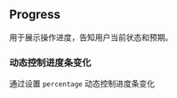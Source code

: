 <div class="demo-header">
<p class="overviewicon">
  <span class="wapi-business-slider"/>
</p>

## Progress

<nova-uxlink widget-name="Progress"></nova-uxlink>

用于展示操作进度，告知用户当前状态和预期。

</div>

### 动态控制进度条变化

通过设置 `percentage` 动态控制进度条变化

<nova-demo-view link="progress/dynamic-control-changes.vue"></nova-demo-view>

<br />
